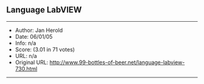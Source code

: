
## Language LabVIEW ##
---
- Author: Jan Herold
- Date: 06/01/05
- Info: n/a
- Score:  (3.01 in 71 votes)
- URL: n/a
- Original URL: http://www.99-bottles-of-beer.net/language-labview-730.html
---

```
```